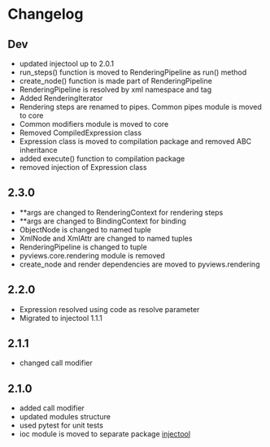 # Changelog

## Dev

- updated injectool up to 2.0.1
- run_steps() function is moved to RenderingPipeline as run() method
- create_node() function is made part of RenderingPipeline
- RenderingPipeline is resolved by xml namespace and tag
- Added RenderingIterator
- Rendering steps are renamed to pipes. Common pipes module is moved to core
- Common modifiers module is moved to core
- Removed CompiledExpression class
- Expression class is moved to compilation package and removed ABC inheritance
- added execute() function to compilation package
- removed injection of Expression class

## 2.3.0

- **args are changed to RenderingContext for rendering steps
- **args are changed to BindingContext for binding
- ObjectNode is changed to named tuple
- XmlNode and XmlAttr are changed to named tuples
- RenderingPipeline is changed to  tuple 
- pyviews.core.rendering module is removed  
- create_node and render dependencies are moved to pyviews.rendering

## 2.2.0

- Expression resolved using code as resolve parameter
- Migrated to injectool 1.1.1

## 2.1.1

- changed call modifier

## 2.1.0

- added call modifier
- updated modules structure
- used pytest for unit tests
- ioc module is moved to separate package [injectool](https://github.com/eumis/injectool)
